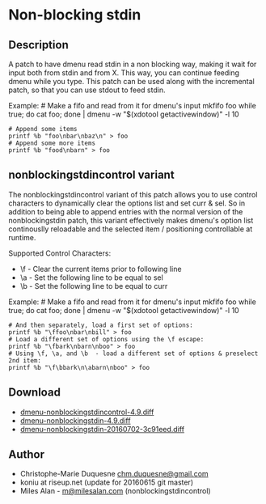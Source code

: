 Non-blocking stdin
==================

Description
-----------
A patch to have dmenu read stdin in a non blocking way, making it wait
for input both from stdin and from X. This way, you can continue feeding
dmenu while you type. This patch can be used along with the incremental
patch, so that you can use stdout to feed stdin.

Example:
	# Make a fifo and read from it for dmenu's input
	mkfifo foo
	while true; do cat foo; done | dmenu -w "$(xdotool getactivewindow)" -l 10
    
	# Append some items
	printf %b "foo\nbar\nbaz\n" > foo
	# Append some more items
	printf %b "food\nbarn" > foo

## nonblockingstdincontrol variant
The nonblockingstdincontrol variant of this patch allows you to use
control characters to dynamically clear the options list and set curr
& sel. So in addition to being able to append entries with the normal
version of the nonblockingstdin patch, this variant effectively makes
dmenu's option list continouslly reloadable and the selected item /
positioning controllable at runtime.

Supported Control Characters:

- \f - Clear the current items prior to following line
- \a - Set the following line to be equal to sel
- \b - Set the following line to be equal to curr

Example:
	# Make a fifo and read from it for dmenu's input
	mkfifo foo
	while true; do cat foo; done | dmenu -w "$(xdotool getactivewindow)" -l 10
	
	# And then separately, load a first set of options:
	printf %b "\ffoo\nbar\nbill" > foo
	# Load a different set of options using the \f escape:
	printf %b "\fbark\nbarn\nboo" > foo
	# Using \f, \a, and \b  - load a different set of options & preselect 2nd item:
	printf %b "\f\bbark\n\abarn\nboo" > foo

Download
--------
* [dmenu-nonblockingstdincontrol-4.9.diff](dmenu-nonblockingstdincontrol-4.9.diff)
* [dmenu-nonblockingstdin-4.9.diff](dmenu-nonblockingstdin-4.9.diff)
* [dmenu-nonblockingstdin-20160702-3c91eed.diff](dmenu-nonblockingstdin-20160702-3c91eed.diff)

Author
------
* Christophe-Marie Duquesne <chm.duquesne@gmail.com>
* koniu at riseup.net (update for 20160615 git master)
* Miles Alan - m@milesalan.com (nonblockingstdincontrol)
